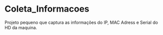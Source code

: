 # Coleta_Informacoes
Projeto pequeno que captura as informações do IP, MAC Adress e Serial do HD da maquina.
